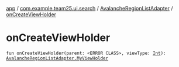 [app](../../index.md) / [com.example.team25.ui.search](../index.md) / [AvalancheRegionListAdapter](index.md) / [onCreateViewHolder](./on-create-view-holder.md)

# onCreateViewHolder

`fun onCreateViewHolder(parent: <ERROR CLASS>, viewType: `[`Int`](https://kotlinlang.org/api/latest/jvm/stdlib/kotlin/-int/index.html)`): `[`AvalancheRegionListAdapter.MyViewHolder`](-my-view-holder/index.md)